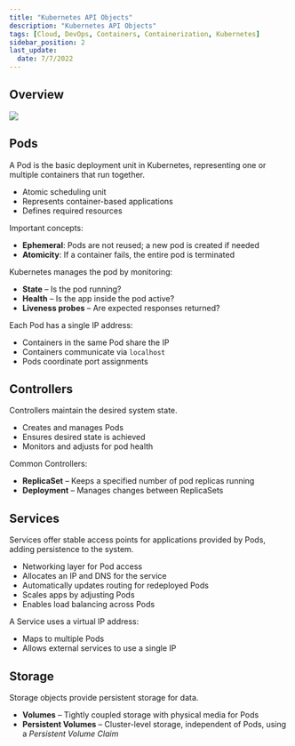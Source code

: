 ```yaml
---
title: "Kubernetes API Objects"
description: "Kubernetes API Objects"
tags: [Cloud, DevOps, Containers, Containerization, Kubernetes]
sidebar_position: 2
last_update:
  date: 7/7/2022
---
```


## Overview

<div class='img-center'>

![](/img/docs/k8s-object.png)

</div>


## Pods

A Pod is the basic deployment unit in Kubernetes, representing one or multiple containers that run together.

- Atomic scheduling unit
- Represents container-based applications
- Defines required resources

Important concepts:

- **Ephemeral**: Pods are not reused; a new pod is created if needed
- **Atomicity**: If a container fails, the entire pod is terminated

Kubernetes manages the pod by monitoring:

- **State** – Is the pod running?
- **Health** – Is the app inside the pod active?
- **Liveness probes** – Are expected responses returned?

Each Pod has a single IP address:

- Containers in the same Pod share the IP
- Containers communicate via `localhost`
- Pods coordinate port assignments

## Controllers

Controllers maintain the desired system state.

- Creates and manages Pods
- Ensures desired state is achieved
- Monitors and adjusts for pod health

Common Controllers:

- **ReplicaSet** – Keeps a specified number of pod replicas running
- **Deployment** – Manages changes between ReplicaSets

## Services

Services offer stable access points for applications provided by Pods, adding persistence to the system.

- Networking layer for Pod access
- Allocates an IP and DNS for the service
- Automatically updates routing for redeployed Pods
- Scales apps by adjusting Pods
- Enables load balancing across Pods

A Service uses a virtual IP address:

- Maps to multiple Pods
- Allows external services to use a single IP

## Storage

Storage objects provide persistent storage for data.

- **Volumes** – Tightly coupled storage with physical media for Pods
- **Persistent Volumes** – Cluster-level storage, independent of Pods, using a *Persistent Volume Claim*